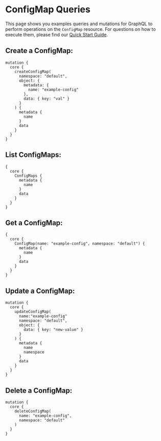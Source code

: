 # ConfigMap Queries

This page shows you examples queries and mutations for GraphQL to perform operations on the `ConfigMap` resource. 
For questions on how to execute them, please find our [Quick Start Guide](./quickstart.md).

## Create a ConfigMap:
```shell
mutation {
  core {
    createConfigMap(
      namespace: "default",
      object: {
        metadata: {
          name: "example-config"
        },
        data: { key: "val" }
      }
    ) {
      metadata {
        name
      }
      data
    }
  }
}
```

## List ConfigMaps:
```shell
{
  core {
    ConfigMaps {
      metadata {
        name
      }
      data
    }
  }
}
```

## Get a ConfigMap:
```shell
{
  core {
    ConfigMap(name: "example-config", namespace: "default") {
      metadata {
        name
      }
      data
    }
  }
}
```

## Update a ConfigMap:
```shell
mutation {
  core {
    updateConfigMap(
      name:"example-config"
      namespace: "default",
      object: {
        data: { key: "new-value" }
      }
    ) {
      metadata {
        name
        namespace
      }
      data
    }
  }
}
```

## Delete a ConfigMap:
```shell
mutation {
  core {
    deleteConfigMap(
      name: "example-config", 
      namespace: "default"
    )
  }
}
```

